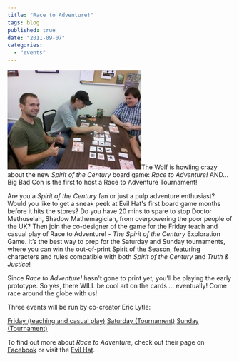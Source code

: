 ```yaml
---
title: "Race to Adventure!"
tags: blog
published: true
date: "2011-09-07"
categories: 
  - "events"
---
```


[![Race to Adventure](/images/271680_259014200780794_248672031815011_1301910_2006309_o-300x223.jpg "Race to Adventure")](http://www.bigbadcon.com/wp-content/uploads/2011/09/271680_259014200780794_248672031815011_1301910_2006309_o.jpg)The Wolf is howling crazy about the new _Spirit of the Century_ board game: _Race to Adventure!_ AND... Big Bad Con is the first to host a Race to Adventure Tournament!

Are you a _Spirit of the Century_ fan or just a pulp adventure enthusiast? Would you like to get a sneak peek at Evil Hat's first board game months before it hits the stores? Do you have 20 mins to spare to stop Doctor Methuselah, Shadow Mathemagician, from overpowering the poor people of the UK? Then join the co-designer of the game for the Friday teach and casual play of Race to Adventure! - _The Spirit of the Century_ Exploration Game. It’s the best way to prep for the Saturday and Sunday tournaments, where you can win the out-of-print Spirit of the Season, featuring characters and rules compatible with both _Spirit of the Century_ and _Truth & Justice_!

Since _Race to Adventure!_ hasn't gone to print yet, you'll be playing the early prototype. So yes, there WILL be cool art on the cards ... eventually! Come race around the globe with us!

Three events will be run by co-creator Eric Lytle:

[Friday (teaching and casual play)](http://www.bigbadcon.com/?page_id=6&event_id=4) [Saturday (Tournament)](http://www.bigbadcon.com/?page_id=6&event_id=3) [Sunday (Tournament)](http://www.bigbadcon.com/?page_id=6&event_id=1)

To find out more about _Race to Adventure_, check out their page on [Facebook](http://www.facebook.com/racetoadventure) or visit the [Evil Hat](http://www.evilhat.com/).
